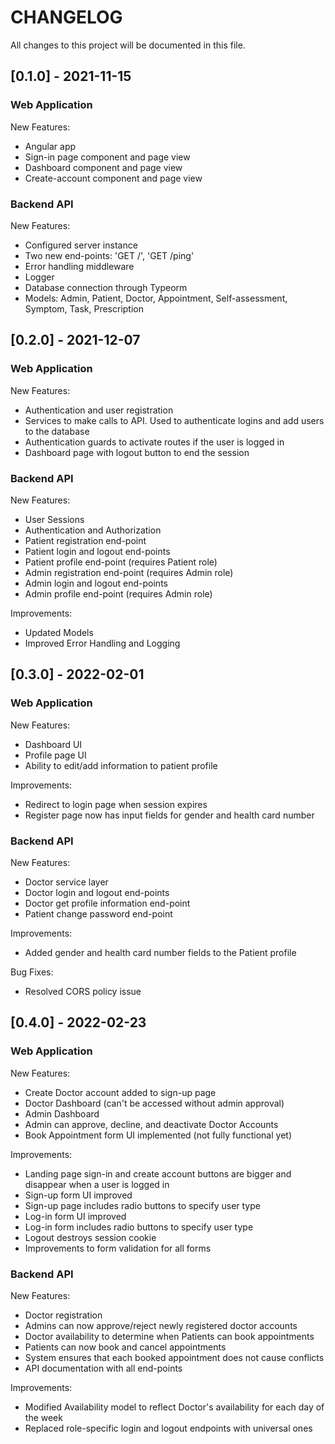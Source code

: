 # CHANGELOG

All changes to this project will be documented in this file.

## [0.1.0] - 2021-11-15

### Web Application

New Features:

- Angular app
- Sign-in page component and page view
- Dashboard component and page view
- Create-account component and page view

### Backend API

New Features:

- Configured server instance
- Two new end-points: 'GET /', 'GET /ping'
- Error handling middleware
- Logger
- Database connection through Typeorm
- Models: Admin, Patient, Doctor, Appointment, Self-assessment, Symptom, Task, Prescription

## [0.2.0] - 2021-12-07

### Web Application

New Features:

- Authentication and user registration
- Services to make calls to API. Used to authenticate logins and add users to the database
- Authentication guards to activate routes if the user is logged in
- Dashboard page with logout button to end the session

### Backend API

New Features:

- User Sessions
- Authentication and Authorization
- Patient registration end-point
- Patient login and logout end-points
- Patient profile end-point (requires Patient role)
- Admin registration end-point (requires Admin role)
- Admin login and logout end-points
- Admin profile end-point (requires Admin role)

Improvements:

- Updated Models
- Improved Error Handling and Logging

## [0.3.0] - 2022-02-01

### Web Application

New Features:

- Dashboard UI
- Profile page UI
- Ability to edit/add information to patient profile

Improvements:

- Redirect to login page when session expires
- Register page now has input fields for gender and health card number

### Backend API

New Features:

- Doctor service layer
- Doctor login and logout end-points
- Doctor get profile information end-point
- Patient change password end-point

Improvements:

- Added gender and health card number fields to the Patient profile

Bug Fixes:

- Resolved CORS policy issue

## [0.4.0] - 2022-02-23

### Web Application

New Features:

- Create Doctor account added to sign-up page
- Doctor Dashboard (can't be accessed without admin approval)
- Admin Dashboard
- Admin can approve, decline, and deactivate Doctor Accounts
- Book Appointment form UI implemented (not fully functional yet)

Improvements:

- Landing page sign-in and create account buttons are bigger and disappear when a user is logged in
- Sign-up form UI improved
- Sign-up page includes radio buttons to specify user type
- Log-in form UI improved
- Log-in form includes radio buttons to specify user type
- Logout destroys session cookie
- Improvements to form validation for all forms

### Backend API

New Features:

- Doctor registration
- Admins can now approve/reject newly registered doctor accounts
- Doctor availability to determine when Patients can book appointments
- Patients can now book and cancel appointments
- System ensures that each booked appointment does not cause conflicts
- API documentation with all end-points

Improvements:

- Modified Availability model to reflect Doctor's availability for each day of the week
- Replaced role-specific login and logout endpoints with universal ones
